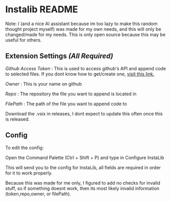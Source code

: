 # Instalib README

Note: I (and a nice AI assistant because im too lazy to make this random thought project myself) was made for my own needs, and this will only be changed/made for my needs. This is only open source because this may be useful for others.

## Extension Settings *(All Required)*

*Github Access Token* : This is used to access github's API and append code to selected files. If you dont know how to get/create one, [visit this link.](https://docs.github.com/en/enterprise-server@3.9/authentication/keeping-your-account-and-data-secure/managing-your-personal-access-tokens)

*Owner* : This is your name on github

*Repo* : The repository the file you want to append is located in

*FilePath* : The path of the file you want to append code to


Download the .vsix in releases, I dont expect to update this often once this is released.


## Config

To edit the config:

Open the Command Palette (Ctrl + Shift + P) and type in Configure InstaLib

This will send you to the config for InstaLib, all fields are required in order for it to work properly.

Because this was made for me only, I figured to add no checks for invalid stuff, so if something doesnt work, then its most likely invalid information (token,repo,owner, or filePath).
